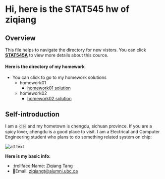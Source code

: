 
# Hi, here is the STAT545 hw of ziqiang

## Overview
This file helps to navigate the directory for new vistors. You can click **[STAT545A](http://stat545.com/)** to view more details about this cource.

#### Here is the directory of my homework

- You can click to go to my homework solutions
	+ homework01 
		* [homework01 solution](https://github.com/STAT545-UBC-students/hw01-ziqiangt/tree/master/hw01-solutions)
	+ homework02
		* [homework02 solution](https://github.com/STAT545-UBC-students/hw02-ziqiangt)

## Self-introduction

I am a :cn: and my hometown is chengdu, sichuan province. If you are a spicy lover, chengdu is a good place to visit. I am a Electrical and Computer Engineering student who plans to do something related system on chip:

![alt text](https://github.com/STAT545-UBC-students/hw01-ziqiangt/blob/master/soc2.png)

**Here is my basic info:**
- :trollface:Name: Ziqiang Tang
- :email:Email: ziqiangt@alumni.ubc.ca
